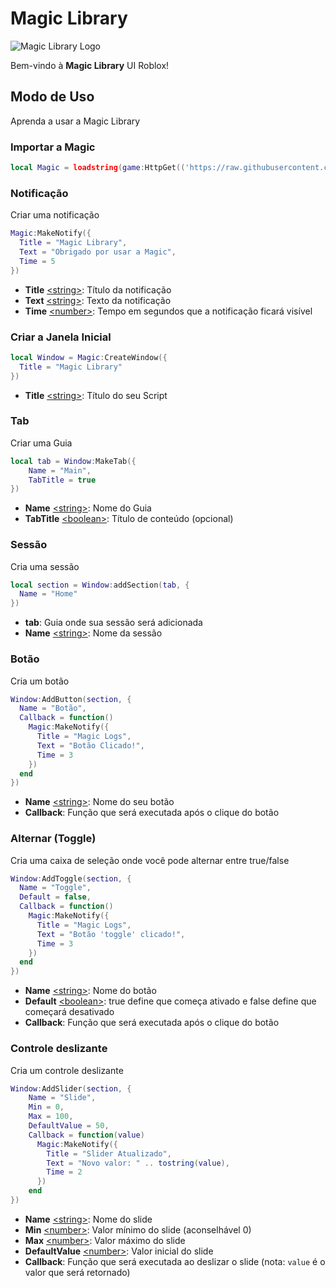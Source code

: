 # Magic Library

![Magic Library Logo](https://i.imgur.com/lC3HQDo.png)

Bem-vindo à **Magic Library** UI Roblox!

## Modo de Uso
Aprenda a usar a Magic Library

### Importar a Magic
```lua
local Magic = loadstring(game:HttpGet(('https://raw.githubusercontent.com/srpedrax/Magic-Library/main/source/Source.lua')))()
```

### Notificação
Criar uma notificação
```lua
Magic:MakeNotify({
  Title = "Magic Library",
  Text = "Obrigado por usar a Magic",
  Time = 5
})
```

- **Title** [\<string\>](https://www.lua.org/pil/2.4.html): Título da notificação
- **Text** [\<string\>](https://www.lua.org/pil/2.4.html): Texto da notificação
- **Time** [\<number\>](https://www.lua.org/pil/2.3.html): Tempo em segundos que a notificação ficará visível

### Criar a Janela Inicial
```lua
local Window = Magic:CreateWindow({
  Title = "Magic Library"
})
```
- **Title** [\<string\>](https://www.lua.org/pil/2.4.html): Título do seu Script

### Tab
Criar uma Guia
```lua
local tab = Window:MakeTab({
    Name = "Main",
    TabTitle = true
})
```
- **Name** [\<string\>](https://www.lua.org/pil/2.4.html): Nome do Guia
- **TabTitle** [\<boolean\>](https://www.lua.org/pil/2.2.html): Título de conteúdo (opcional)

### Sessão
Cria uma sessão
```lua
local section = Window:addSection(tab, {
  Name = "Home"
})
```
- **tab**: Guia onde sua sessão será adicionada
- **Name** [\<string\>](https://www.lua.org/pil/2.4.html): Nome da sessão

### Botão
Cria um botão
```lua
Window:AddButton(section, {
  Name = "Botão",
  Callback = function()
    Magic:MakeNotify({
      Title = "Magic Logs",
      Text = "Botão Clicado!",
      Time = 3
    })
  end
})
```
- **Name** [\<string\>](https://www.lua.org/pil/2.4.html): Nome do seu botão
- **Callback**: Função que será executada após o clique do botão

### Alternar (Toggle)
Cria uma caixa de seleção onde você pode alternar entre true/false
```lua
Window:AddToggle(section, {
  Name = "Toggle",
  Default = false,
  Callback = function()
    Magic:MakeNotify({
      Title = "Magic Logs",
      Text = "Botão 'toggle' clicado!",
      Time = 3
    })
  end
})
```
- **Name** [\<string\>](https://www.lua.org/pil/2.4.html): Nome do botão
- **Default** [\<boolean\>](https://www.lua.org/pil/2.2.html): true define que começa ativado e false define que começará desativado
- **Callback**: Função que será executada após o clique do botão

### Controle deslizante
Cria um controle deslizante
```lua
Window:AddSlider(section, {
    Name = "Slide",
    Min = 0,
    Max = 100,
    DefaultValue = 50,
    Callback = function(value)
      Magic:MakeNotify({
        Title = "Slider Atualizado",
        Text = "Novo valor: " .. tostring(value),
        Time = 2
      })
    end
})
```
- **Name** [\<string\>](https://www.lua.org/pil/2.4.html): Nome do slide
- **Min** [\<number\>](https://www.lua.org/pil/2.3.html): Valor mínimo do slide (aconselhável 0)
- **Max** [\<number\>](https://www.lua.org/pil/2.3.html): Valor máximo do slide
- **DefaultValue** [\<number\>](https://www.lua.org/pil/2.3.html): Valor inicial do slide
- **Callback**: Função que será executada ao deslizar o slide (nota: `value` é o valor que será retornado)

